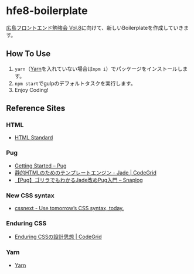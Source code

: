 # hfe8-boilerplate

[広島フロントエンド勉強会 Vol.8](https://hfe.connpass.com/event/52671/)に向けて、新しいBoilerplateを作成していきます。

## How To Use

1. `yarn`（[Yarn](https://yarnpkg.com/en/)を入れていない場合は`npm i`）でパッケージをインストールします。
2. `npm start`でgulpのデフォルトタスクを実行します。
3. Enjoy Coding!

## Reference Sites

### HTML

- [HTML Standard](https://html.spec.whatwg.org/multipage/)

### Pug

- [Getting Started &ndash; Pug](https://pugjs.org/api/getting-started.html)
- [静的HTMLのためのテンプレートエンジン - Jade | CodeGrid](https://app.codegrid.net/entry/template-for-coding-3)
- [【Pug】ゴリラでもわかるJade改めPug入門 &#8211; Snaplog](https://blog.mismithportfolio.com/web/20160326pugbegin)

### New CSS syntax

- [cssnext - Use tomorrow’s CSS syntax, today.](http://cssnext.io/)

### Enduring CSS

- [Enduring CSSの設計思想 | CodeGrid](https://app.codegrid.net/series/2016-ecss)

### Yarn

- [Yarn](https://yarnpkg.com/en/)
